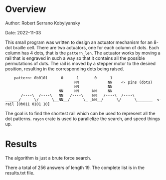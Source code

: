 # Overview

Author: Robert Serrano Kobylyansky

Date: 2022-11-03

This small program was written to design an actuator mechanism for an
8-dot braille cell. There are two actuators, one for each column
of dots. Each column has 4 dots, that is the `pattern_len`. The actuator
works by moving a rail that is engraved in such a way so that
it contains all the possible permutations of dots. The rail is moved
by a stepper motor to the desired position, resulting in the corresponding
dots being raised.
```
    pattern: 0b0101      0      1       0      1
                               NN             NN    <- pins (dots)
                               NN             NN
                        NN     NN      NN     NN
       /----\  /----\   NN   /----\    NN   /----\  /----\  
______/      \/      \__NN__/      \_ _NN__/      \/      \_______  <- rail [0b011 0101 10]
```
The goal is to find the shortest rail which can be used to represent all
the dot patterns. `rayon` crate is used to parallelize the search, and speed things up.

# Results

The algorithm is just a brute force search.

There a total of 256 answers of length 19. The complete list is in the results.txt file.
